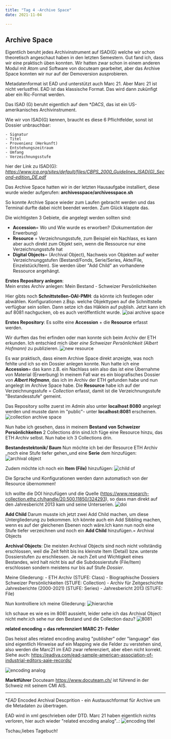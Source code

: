 ```yaml
---
title: "Tag 4 -Archive Space"
date: 2021-11-04

---
```


Archive Space 
-------------------------------------


Eigentlich beruht jedes Archivinstrument auf ISAD(G) welche wir schon theoretisch angeschaut haben in den letzten Semestern. Gut fand ich, dass wir eine praktisch üben konnten. Wir hatten zwar schon in einem anderen Modul mit Atom und Software von docuteam gearbeitet, aber das Archive Space konnten wir nur auf der Demoversion ausprobieren.

Metadatenformat ist EAD und unterstützt auch Marc 21. Aber Marc 21 ist nicht verlustfrei. EAD ist das klassische Format. Das wird dann zukünfigt aber ein Ric-Format werden.

Das ISAD (G) beruht eigentlich auf dem **DACS*, das ist ein US-amerikanisches Archivinstrument.


Wie wir von ISAD(G) kennen, braucht es diese 6 Pflichtfelder, sonst ist Dossier unbrauchbar:

    - Signatur
    - Titel
    - Provenienz (Herkunft)
    - Entstehungszeitraum
    - Umfang
    - Verzeichnungsstufe
    
hier der Link zu ISAD(G):
_https://www.ica.org/sites/default/files/CBPS_2000_Guidelines_ISAD(G)_Second-edition_DE.pdf_



Das Archive Space hatten wir in der letzten Hausaufgabe installiert, diese wurde wieder aufgerufen: 
**archivesspace/archivesspace.sh**

So konnte Archive Space wieder zum Laufen gebracht werden und das Terminal durfte dabei nicht beendet werden. Zum Glück klappte das.



Die wichtigsten 3 Gebiete, die angelegt werden sollten sind:
- **Accession**= Wo und Wie wurde es erworben? (Dokumentation der Erwerbung)
- **Resource** = Verzeichnungsstufe, zum Beispiel ein Nachlass, es kann aber auch direkt zum Objekt sein, wenn die Ressource nur eine Verzeichnungsstufe hat
- **Digital Objects**= (Archival Object), Nachweis von Objekten auf weiter Verzeichnunggstufen (Bestand/Fonds, Serie/Series, Akte/File, Einzelstück/Item). Sie werden über "Add Child" an vorhandene Ressource angehängt.



**Erstes Repository anlegen**:  
Mein erstes Archiv anlegen: Mein Bestand - Schweizer Persönlichkeiten


Hier gibts noch **Schnittstellen-OAI-PMH**: da könnte ich festlegen oder abwählen. Konfigurationen z.Bsp. welche Objekttypen auf die Schnittstelle verfügbar sein sollen. Dann setze ich das Häklein auf publish. Jetzt kann ich auf 8081 nachgucken, ob es auch veröffentlicht wurde.
![oai archive space](https://user-images.githubusercontent.com/90834735/151440347-82c0a9f1-f1a7-4552-9eb2-8fa05a8e21d6.png)



**Erstes Repository**:
Es sollte eine **Accession** + die **Resource** erfasst werden.

Wir durften das frei erfinden oder man konnte sich beim Archiv der ETH erkunden.
Ich entschied mich über *eine Schweizer Persönlichkeit (Albert Hofmann)* zu publizieren.
![new resource](https://user-images.githubusercontent.com/90834735/151440367-56395c46-7fee-4cb3-872a-25bb3e30bdd0.png)


Es war praktisch, dass einem Archive Space direkt anzeigte, was noch fehlte und ich so ein Dossier anlegen konnte.
Nun hatte ich eine **Accession**= das kann z.B. ein Nachlass sein also das ist eine Übernahme von Material (Erwerbung)
In meinem Fall war es ein biografisches Dossier von **_Albert Hofmann_**, das ich im Archiv der ETH gefunden habe und nun angelegt im Archive Space habe. Die **Resource** habe ich auf der Verzeichnungsstufe = *Collection* erfasst, damit ist die Verzeichnungsstufe "Bestandesstufe" gemeint.

Das Repository sollte zuerst im Admin also unter **localhost 8080** angelegt werden und musste dann im "public"- unter **localhost:8081** erscheinen.![collection archive space](https://user-images.githubusercontent.com/90834735/151418108-b8280d4b-11f1-4cbe-a917-1695704ad10a.png)


Nun habe ich gesehen, dass in meinem **Bestand von Schweizer Persönlichkeiten**  2 Collections drin sind.Ich füge eine Resource hinzu, das ETH Archiv selbst. Nun habe ich 3 Collections drin.


**Bestandestektonik/ Baum**
Nun möchte ich bei der Resource ETH Archiv _noch eine Stufe tiefer gehen_und eine **Serie** dem hinzufügen:
![archival object](https://user-images.githubusercontent.com/90834735/151440627-ed360bcd-1730-4028-9761-26d8b1075e59.png)



Zudem möchte ich noch ein **Item (File)** hinzufügen:
![child of](https://user-images.githubusercontent.com/90834735/151440600-e073719d-ea7a-4f49-ae48-8497987b15ee.png)

Die Sprache und Konfigurationen werden dann automatisch von der Resource übernommen!


Ich wollte die DOI hinzufügen und die Quelle (https://www.research-collection.ethz.ch/handle/20.500.11850/324293), so dass man direkt auf den Jahresbericht 2013 kam und seine Unterserien.
![doi](https://user-images.githubusercontent.com/90834735/151440744-ce3c48e5-64c6-422f-8672-6835cf9cac0c.png)



**Add Child**
Darum musste ich jetzt zwei Add Child machen, um diese Untergliederung zu bekommen.
Ich könnte auch ein Add Sibbling machen, wenn es auf der gleichenen Ebenen noch wäre.Ich kann nun noch eine Stufe tiefer verzeichnen und noch ein **Add Child** hinzufügen.= Archival Objects

**Archival Objects**: Die meisten Archival Objects sind noch nicht vollständig erschlossen, weil die Zeit fehlt bis ins kleinste Item (Detail) bzw. unterste Dossierstufen zu erschliessen. Je nach Zeit und Wichtigkeit eines Bestandes, wird halt nicht bis auf die Subdossierstufe (File/Item) erschlossen sondern meistens nur bis auf Stufe _Dossier_.

Meine Gliederung:
     - ETH Archiv                                                      (STUFE: Class)
        - Biographische Dossiers Schweizer Persönlichkeiten               (STUFE: Collection)
                - Archiv für Zeitgeschichte Jahresberichte (2000-2021)               (STUFE: Series)
                                                             - Jahresbericht 2013          (STUFE: File)




Nun kontrolliere ich meine Gliederung:
![hierarchie](https://user-images.githubusercontent.com/90834735/151440921-927ca6a2-c526-4dec-ac30-29bc3cb8ad83.png)



Ich schaue es wie es im 8081 aussieht, leider sehe ich das Archival Object nicht mehr.ich sehe nur den Bestand und die Collection dazu?
![8081](https://user-images.githubusercontent.com/90834735/151440959-52e3347d-5d8a-4ad1-bfe6-6bcfe935548d.png)


**related encoding = das referenziert MARC 21- Felder**

Das heisst alles related encoding analog "publisher" oder "language" das sind eigentlich Hinweise auf ein Mapping wie die Felder zu verstehen sind, also werden die Marc21 im EAD zwar referenziert, aber eben nicht korrekt.
Siehe auch: 
https://eadiva.com/ead-sample-american-association-of-industrial-editors-aaie-records/

![encoding analog](https://user-images.githubusercontent.com/90834735/151604211-8a153ecf-d39e-4532-ad0b-03137378f303.png)


**Marktführer**
Docuteam https://www.docuteam.ch/ ist führend in der Schweiz mit seinem CMI AIS. 
    
------------------------------------------------------------------------------------
**EAD* Encoded Archival Descprition - ein Austauschformat für Archive um die Metadaten zu übertragen.          
    
EAD wird in xml geschrieben oder DTD. Marc 21 haben eigentlich nichts verloren, hier auch wieder "related encoding analog"..: 
    ![encoding titel](https://user-images.githubusercontent.com/90834735/151604274-295e493b-bbb0-485b-a33f-3fb446a46dd1.png)



 Tschau,liebes Tagebuch!











